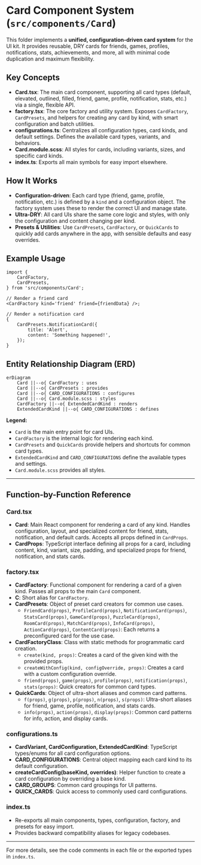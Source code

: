 # Card Component System (`src/components/Card`)

This folder implements a **unified, configuration-driven card system** for the UI kit. It provides reusable, DRY cards for friends, games, profiles, notifications, stats, achievements, and more, all with minimal code duplication and maximum flexibility.

## Key Concepts

- **Card.tsx**: The main card component, supporting all card types (default, elevated, outlined, filled, friend, game, profile, notification, stats, etc.) via a single, flexible API.
- **factory.tsx**: The core factory and utility system. Exposes `CardFactory`, `CardPresets`, and helpers for creating any card by kind, with smart configuration and batch utilities.
- **configurations.ts**: Centralizes all configuration types, card kinds, and default settings. Defines the available card types, variants, and behaviors.
- **Card.module.scss**: All styles for cards, including variants, sizes, and specific card kinds.
- **index.ts**: Exports all main symbols for easy import elsewhere.

## How It Works

- **Configuration-driven**: Each card type (friend, game, profile, notification, etc.) is defined by a `kind` and a configuration object. The factory system uses these to render the correct UI and manage state.
- **Ultra-DRY**: All card UIs share the same core logic and styles, with only the configuration and content changing per kind.
- **Presets & Utilities**: Use `CardPresets`, `CardFactory`, or `QuickCards` to quickly add cards anywhere in the app, with sensible defaults and easy overrides.

## Example Usage

```tsx
import {
	CardFactory,
	CardPresets,
} from 'src/components/Card';

// Render a friend card
<CardFactory kind='friend' friend={friendData} />;

// Render a notification card
{
	CardPresets.NotificationCard({
		title: 'Alert',
		content: 'Something happened!',
	});
}
```

## Entity Relationship Diagram (ERD)

```mermaid
erDiagram
    Card ||--o{ CardFactory : uses
    Card ||--o{ CardPresets : provides
    Card ||--o{ CARD_CONFIGURATIONS : configures
    Card ||--o{ Card.module.scss : styles
    CardFactory ||--o{ ExtendedCardKind : renders
    ExtendedCardKind ||--o{ CARD_CONFIGURATIONS : defines
```

**Legend:**

- `Card` is the main entry point for card UIs.
- `CardFactory` is the internal logic for rendering each kind.
- `CardPresets` and `QuickCards` provide helpers and shortcuts for common card types.
- `ExtendedCardKind` and `CARD_CONFIGURATIONS` define the available types and settings.
- `Card.module.scss` provides all styles.

---

## Function-by-Function Reference

### Card.tsx

- **Card**: Main React component for rendering a card of any kind. Handles configuration, layout, and specialized content for friend, stats, notification, and default cards. Accepts all props defined in `CardProps`.
- **CardProps**: TypeScript interface defining all props for a card, including content, kind, variant, size, padding, and specialized props for friend, notification, and stats cards.

### factory.tsx

- **CardFactory**: Functional component for rendering a card of a given kind. Passes all props to the main `Card` component.
- **C**: Short alias for `CardFactory`.
- **CardPresets**: Object of preset card creators for common use cases.
  - `FriendCard(props)`, `ProfileCard(props)`, `NotificationCard(props)`, `StatsCard(props)`, `GameCard(props)`, `PuzzleCard(props)`, `RoomCard(props)`, `MatchCard(props)`, `InfoCard(props)`, `ActionCard(props)`, `ContentCard(props)`: Each returns a preconfigured card for the use case.
- **CardFactoryClass**: Class with static methods for programmatic card creation.
  - `create(kind, props)`: Creates a card of the given kind with the provided props.
  - `createWithConfig(kind, configOverride, props)`: Creates a card with a custom configuration override.
  - `friend(props)`, `game(props)`, `profile(props)`, `notification(props)`, `stats(props)`: Quick creators for common card types.
- **QuickCards**: Object of ultra-short aliases and common card patterns.
  - `f(props)`, `g(props)`, `p(props)`, `n(props)`, `s(props)`: Ultra-short aliases for friend, game, profile, notification, and stats cards.
  - `info(props)`, `action(props)`, `display(props)`: Common card patterns for info, action, and display cards.

### configurations.ts

- **CardVariant, CardConfiguration, ExtendedCardKind**: TypeScript types/enums for all card configuration options.
- **CARD_CONFIGURATIONS**: Central object mapping each card kind to its default configuration.
- **createCardConfig(baseKind, overrides)**: Helper function to create a card configuration by overriding a base kind.
- **CARD_GROUPS**: Common card groupings for UI patterns.
- **QUICK_CARDS**: Quick access to commonly used card configurations.

### index.ts

- Re-exports all main components, types, configuration, factory, and presets for easy import.
- Provides backward compatibility aliases for legacy codebases.

---

For more details, see the code comments in each file or the exported types in `index.ts`.
